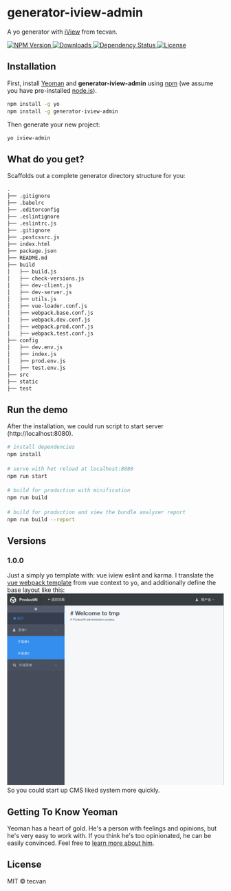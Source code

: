 # generator-iview-admin
A yo generator with [iView](https://www.iviewui.com/) from tecvan.

<p align="left">
  <a href="https://www.npmjs.com/package/generator-iview-admin">
    <img src="https://img.shields.io/npm/v/generator-iview-admin.svg?style=flat-square"
         alt="NPM Version">
  </a>

  <a href="https://www.npmjs.com/package/generator-iview-admin">
    <img src="https://www.npmjs.com/package/generator-iview-admin.svg?style=flat-square"
         alt="Downloads">
  </a>

  <a href="https://david-dm.org/solee0524/generator-koa-sudiyi.svg">
    <img src="https://david-dm.org/solee0524/generator-koa-sudiyi.svg?style=flat-square"
         alt="Dependency Status">
  </a>

  <a href="https://github.com/VanMess/generator-iview-admin/blob/master/LICENSE">
    <img src="https://img.shields.io/npm/l/generator-iview-admin.svg?style=flat-square"
         alt="License">
  </a>
</p>

## Installation

First, install [Yeoman](http://yeoman.io) and **generator-iview-admin** using [npm](https://www.npmjs.com/) (we assume you have pre-installed [node.js](https://nodejs.org/)).

```bash
npm install -g yo
npm install -g generator-iview-admin
```

Then generate your new project:

```bash
yo iview-admin
```
## What do you get?

Scaffolds out a complete generator directory structure for you:

```
.
├── .gitignore
├── .babelrc
├── .editorconfig
├── .eslintignore
├── .eslintrc.js
├── .gitignore
├── .postcssrc.js
├── index.html
├── package.json
├── README.md
├── build
│   ├── build.js
│   ├── check-versions.js
│   ├── dev-client.js
│   ├── dev-server.js
│   ├── utils.js
│   ├── vue-loader.conf.js
│   ├── webpack.base.conf.js
│   ├── webpack.dev.conf.js
│   ├── webpack.prod.conf.js
│   ├── webpack.test.conf.js
├── config
│   ├── dev.env.js
│   ├── index.js
│   ├── prod.env.js
│   ├── test.env.js
├── src
├── static
├── test
```

## Run the demo

After the installation, we could run script to start server (http://localhost:8080).

```bash
# install dependencies
npm install

# serve with hot reload at localhost:8080
npm run start

# build for production with minification
npm run build

# build for production and view the bundle analyzer report
npm run build --report
```

## Versions

### 1.0.0

Just a simply yo template with: vue iview eslint and karma.
I translate the [vue webpack template](https://github.com/VanMess/webpack) from vue context to yo, and additionally define the base layout like this:
![v1 layout](./assets/v1-screen-capture.png)
So you could start up CMS liked system more quickly.


## Getting To Know Yeoman

Yeoman has a heart of gold. He's a person with feelings and opinions, but he's very easy to work with. If you think he's too opinionated, he can be easily convinced. Feel free to [learn more about him](http://yeoman.io/).

## License
MIT © tecvan
